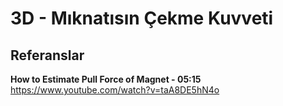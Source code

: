 # 3D - Mıknatısın Çekme Kuvveti

## Referanslar
**How to Estimate Pull Force of Magnet - 05:15**
https://www.youtube.com/watch?v=taA8DE5hN4o
